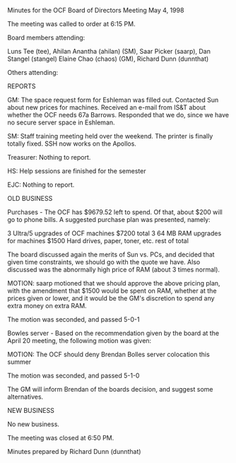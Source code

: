 
Minutes for the OCF Board of Directors Meeting
May 4, 1998

The meeting was called to order at 6:15 PM.

Board members attending:

Luns Tee (tee), Ahilan Anantha (ahilan) (SM),
Saar Picker (saarp), Dan Stangel (stangel)
Elaine Chao (chaos) (GM), Richard Dunn (dunnthat)

Others attending:


REPORTS

GM:  The space request form for Eshleman was filled out.
     Contacted Sun about new prices for machines.  Received
     an e-mail from IS&T about whether the OCF needs
     67a Barrows.  Responded that we do, since we have
     no secure server space in Eshleman.

SM:  Staff training meeting held over the weekend.  The
     printer is finally totally fixed.  SSH now works
     on the Apollos.

Treasurer:
     Nothing to report.

HS:  Help sessions are finished for the semester

EJC: Nothing to report.


OLD BUSINESS

Purchases - The OCF has $9679.52 left to spend.  Of that,
about $200 will go to phone bills.  A suggested purchase
plan was presented, namely:

  3  Ultra/5 upgrades of OCF machines   $7200 total
  3  64 MB RAM upgrades for machines    $1500
  Hard drives, paper, toner, etc.       rest of total

The board discussed again the merits of Sun vs. PCs, and
decided that given time constraints, we should go with
the quote we have.  Also discussed was the abnormally
high price of RAM (about 3 times normal).

  MOTION:  saarp motioned that we should approve the
  above pricing plan, with the amendment that $1500
  would be spent on RAM, whether at the prices given
  or lower, and it would be the GM's discretion to
  spend any extra money on extra RAM.

  The motion was seconded, and passed 5-0-1


Bowles server - Based on the recommendation given by
the board at the April 20 meeting, the following motion
was given:

  MOTION:  The OCF should deny Brendan Bolles server
  colocation this summer

  The motion was seconded, and passed 5-1-0

The GM will inform Brendan of the boards decision, and
suggest some alternatives.


NEW BUSINESS

No new business.


The meeting was closed at 6:50 PM.

Minutes prepared by Richard Dunn (dunnthat)


